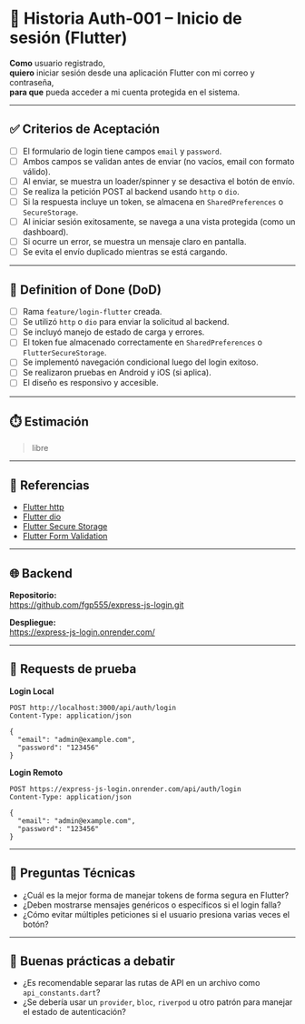 # 📌 Historia Auth-001 – Inicio de sesión (Flutter)

**Como** usuario registrado,  
**quiero** iniciar sesión desde una aplicación Flutter con mi correo y contraseña,  
**para que** pueda acceder a mi cuenta protegida en el sistema.

---

## ✅ Criterios de Aceptación

- [ ] El formulario de login tiene campos `email` y `password`.
- [ ] Ambos campos se validan antes de enviar (no vacíos, email con formato válido).
- [ ] Al enviar, se muestra un loader/spinner y se desactiva el botón de envío.
- [ ] Se realiza la petición POST al backend usando `http` o `dio`.
- [ ] Si la respuesta incluye un token, se almacena en `SharedPreferences` o `SecureStorage`.
- [ ] Al iniciar sesión exitosamente, se navega a una vista protegida (como un dashboard).
- [ ] Si ocurre un error, se muestra un mensaje claro en pantalla.
- [ ] Se evita el envío duplicado mientras se está cargando.

---

## 📘 Definition of Done (DoD)

- [ ] Rama `feature/login-flutter` creada.
- [ ] Se utilizó `http` o `dio` para enviar la solicitud al backend.
- [ ] Se incluyó manejo de estado de carga y errores.
- [ ] El token fue almacenado correctamente en `SharedPreferences` o `FlutterSecureStorage`.
- [ ] Se implementó navegación condicional luego del login exitoso.
- [ ] Se realizaron pruebas en Android y iOS (si aplica).
- [ ] El diseño es responsivo y accesible.

---

## ⏱️ Estimación

> libre

---

## 📎 Referencias

- [Flutter http](https://pub.dev/packages/http)
- [Flutter dio](https://pub.dev/packages/dio)
- [Flutter Secure Storage](https://pub.dev/packages/flutter_secure_storage)
- [Flutter Form Validation](https://flutter.dev/docs/cookbook/forms/validation)

---

## 🌐 Backend

**Repositorio:**  
https://github.com/fgp555/express-js-login.git

**Despliegue:**  
https://express-js-login.onrender.com/

---

## 🔐 Requests de prueba

**Login Local**
```
POST http://localhost:3000/api/auth/login
Content-Type: application/json

{
  "email": "admin@example.com",
  "password": "123456"
}
```

**Login Remoto**
```
POST https://express-js-login.onrender.com/api/auth/login
Content-Type: application/json

{
  "email": "admin@example.com",
  "password": "123456"
}
```

---

## 📌 Preguntas Técnicas

- ¿Cuál es la mejor forma de manejar tokens de forma segura en Flutter?
- ¿Deben mostrarse mensajes genéricos o específicos si el login falla?
- ¿Cómo evitar múltiples peticiones si el usuario presiona varias veces el botón?

---

## 📌 Buenas prácticas a debatir

- ¿Es recomendable separar las rutas de API en un archivo como `api_constants.dart`?
- ¿Se debería usar un `provider`, `bloc`, `riverpod` u otro patrón para manejar el estado de autenticación?
